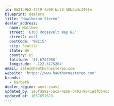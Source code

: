 ```yaml
---
id: 0b21b9b2-47f9-4e90-ba52-50b6b4c340fe
blueprint: dealers
title: 'Hawthorne Stereo'
dealer_address:
  name: Matthew
  street: '6303 Roosevelt Way NE'
  street2: null
  postCode: '98115'
  city: Seattle
  state: WA
  country: US
  latitude: '47.6742988'
  longitude: '-122.3175264'
email: sales@hawthornestereo.com
website: 'https://www.hawthornestereo.com'
brands:
  - harbeth
dealer_region: west-coast
updated_by: 1e5fda92-5ac2-4abb-b403-8041edf0b4c3
updated_at: 1657657678
---
```

